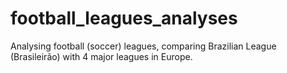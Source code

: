 # football_leagues_analyses
Analysing football (soccer) leagues, comparing Brazilian League (Brasileirão) with 4 major leagues in Europe. 
